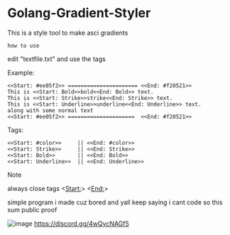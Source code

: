 # Golang-Gradient-Styler
This is a style tool to make asci gradients

`how to use`

edit "textfile.txt" and use the tags

Example:
```
<<Start: #ee05f2>> ====================== <<End: #f20521>>
This is <<Start: Bold>>bold<<End: Bold>> text.
This is <<Start: Strike>>strike<<End: Strike>> text.
This is <<Start: Underline>>underline<<End: Underline>> text.
along with some normal text
<<Start: #ee05f2>> =====================  <<End: #f20521>>
```

Tags:
```
<<Start: #color>>     || <<End: #color>>
<<Start: Strike>>     || <<End: Strike>>
<<Start: Bold>>       || <<End: Bold>>
<<Start: Underline>>  || <<End: Underline>>
```

> [!NOTE]
> always close tags <<Start:>> <<End:>>

simple program i made cuz bored and yall keep saying i cant code so this sum public proof 

![image](https://github.com/FileGoneIsBack/Golang-Gradient-Styler/assets/168943128/adcd154c-3a04-4f1d-920c-b1500c2038c0)
https://discord.gg/4wQycNAGf5
